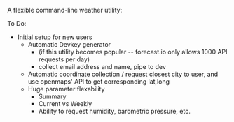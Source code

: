 A flexible command-line weather utility:


To Do:
* Initial setup for new users
  * Automatic Devkey generator 
    * (if this utility becomes popular -- forecast.io only allows 1000 API requests per day)
    * collect email address and name, pipe to dev 
  * Automatic coordinate collection / request closest city to user, and use openmaps' API to get corresponding lat,long
  * Huge parameter flexability
    * Summary
    * Current vs Weekly
    * Ability to request humidity, barometric pressure, etc.
